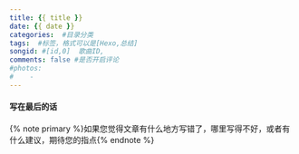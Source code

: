 ```yaml
---
title: {{ title }}
date: {{ date }}
categories:  #目录分类
tags:  #标签，格式可以是[Hexo,总结]
songid: #[id,0]  歌曲ID,
comments: false #是否开启评论
#photos: 
#    - 
---
```

<!-- 
{% note info %}  {% endnote %} 
default primary success info warning danger
 标签别名
{% cq %} blah blah blah {% endcq %}
-->

#### 写在最后的话
{% note primary %}如果您觉得文章有什么地方写错了，哪里写得不好，或者有什么建议，期待您的指点{% endnote %}